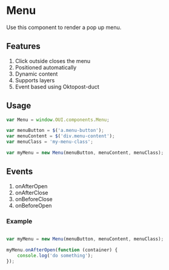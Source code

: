 # Menu
Use this component to render a pop up menu.

## Features
1. Click outside closes the menu
2. Positioned automatically 
3. Dynamic content
4. Supports layers
5. Event based using Oktopost-duct

## Usage

```JavaScript
var Menu = window.OUI.components.Menu;

var menuButton = $('a.menu-button');
var menuContent = $('div.menu-content');
var menuClass = 'my-menu-class';

var myMenu = new Menu(menuButton, menuContent, menuClass);
```

## Events

1. onAfterOpen
2. onAfterClose
3. onBeforeClose
4. onBeforeOpen

### Example

```JavaScript

var myMenu = new Menu(menuButton, menuContent, menuClass);

myMenu.onAfterOpen(function (container) {
	console.log('do something');
});
```